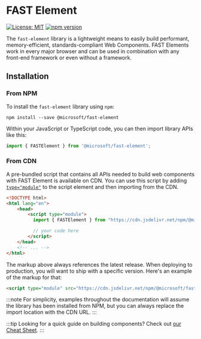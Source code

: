 # FAST Element

[![License: MIT](https://img.shields.io/badge/License-MIT-yellow.svg)](https://opensource.org/licenses/MIT)
[![npm version](https://badge.fury.io/js/%40microsoft%2Ffast-element.svg)](https://badge.fury.io/js/%40microsoft%2Ffast-element)

The `fast-element` library is a lightweight means to easily build performant, memory-efficient, standards-compliant Web Components. FAST Elements work in every major browser and can be used in combination with any front-end framework or even without a framework.

## Installation

### From NPM

To install the `fast-element` library using `npm`:

```shell
npm install --save @microsoft/fast-element
```

Within your JavaScript or TypeScript code, you can then import library APIs like this:

```ts
import { FASTElement } from '@microsoft/fast-element';
```

### From CDN

A pre-bundled script that contains all APIs needed to build web components with FAST Element is available on CDN. You can use this script by adding [`type="module"`](https://developer.mozilla.org/en-US/docs/Web/JavaScript/Guide/Modules) to the script element and then importing from the CDN.

```html
<!DOCTYPE html>
<html lang="en">
    <head>
        <script type="module">
          import { FASTElement } from "https://cdn.jsdelivr.net/npm/@microsoft/fast-element/dist/fast-element.min.js";

          // your code here
        </script>
    </head>
    <!-- ... -->
</html>
```

The markup above always references the latest release. When deploying to production, you will want to ship with a specific version. Here's an example of the markup for that:

```html
<script type="module" src="https://cdn.jsdelivr.net/npm/@microsoft/fast-element@1.6.2/dist/fast-element.min.js"></script>
```

:::note
For simplicity, examples throughout the documentation will assume the library has been installed from NPM, but you can always replace the import location with the CDN URL.
:::

:::tip
Looking for a quick guide on building components?  Check out [our Cheat Sheet](../resources/cheat-sheet.md#building-components).
:::